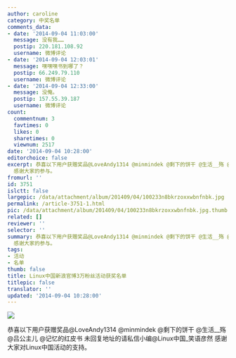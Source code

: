 ```yaml
---
author: caroline
category: 中奖名单
comments_data:
- date: '2014-09-04 11:03:00'
  message: 没有我……
  postip: 220.181.108.92
  username: 微博评论
- date: '2014-09-04 12:03:01'
  message: 嘿嘿嘿书到哪了？
  postip: 66.249.79.110
  username: 微博评论
- date: '2014-09-04 12:33:00'
  message: 没俺。
  postip: 157.55.39.187
  username: 微博评论
count:
  commentnum: 3
  favtimes: 0
  likes: 0
  sharetimes: 0
  viewnum: 2517
date: '2014-09-04 10:28:00'
editorchoice: false
excerpt: 恭喜以下用户获赠奖品@LoveAndy1314 @minmindek @剩下的饼干 @生活__殇 @吕公主儿 @记忆的红皮书 未回复地址的请私信小编@Linux中国_笑语彦然
  感谢大家的参与。
fromurl: ''
id: 3751
islctt: false
largepic: /data/attachment/album/201409/04/100233n8bkrzoxxwbnfnbk.jpg
permalink: /article-3751-1.html
pic: /data/attachment/album/201409/04/100233n8bkrzoxxwbnfnbk.jpg.thumb.jpg
related: []
reviewer: ''
selector: ''
summary: 恭喜以下用户获赠奖品@LoveAndy1314 @minmindek @剩下的饼干 @生活__殇 @吕公主儿 @记忆的红皮书 未回复地址的请私信小编@Linux中国_笑语彦然
  感谢大家的参与。
tags:
- 活动
- 名单
thumb: false
title: Linux中国新浪官博3万粉丝活动获奖名单
titlepic: false
translator: ''
updated: '2014-09-04 10:28:00'
---
```


![](/data/attachment/album/201409/04/100233n8bkrzoxxwbnfnbk.jpg)


恭喜以下用户获赠奖品@LoveAndy1314 @minmindek @剩下的饼干 @生活\_\_殇 @吕公主儿 @记忆的红皮书 未回复地址的请私信小编@Linux中国\_笑语彦然 感谢大家对Linux中国活动的支持。